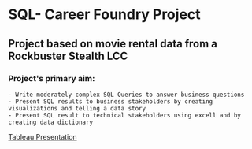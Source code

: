 # SQL- Career Foundry Project
## Project based on movie rental data from a Rockbuster Stealth LCC
### Project's primary aim:
    - Write moderately complex SQL Queries to answer business questions
    - Present SQL results to business stakeholders by creating visualizations and telling a data story
    - Present SQL result to technical stakeholders using excell and by creating data dictionary
 
<a href = https://public.tableau.com/app/profile/ray.rusli.junior/viz/RockbusterSQLpresentation/Story1> Tableau Presentation
    

    

